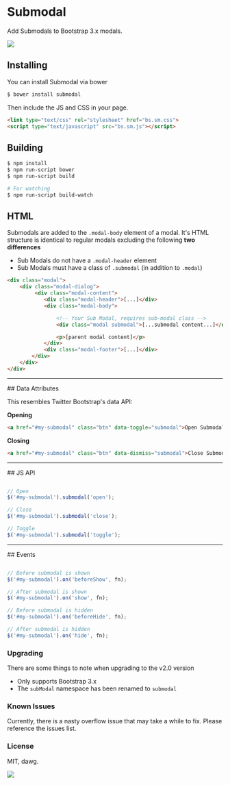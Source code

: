 Submodal
==================

Add Submodals to Bootstrap 3.x modals.

<img src="http://i.imgur.com/Jr9RRqq.png">

## Installing
You can install Submodal via bower
```bash
$ bower install submodal
```
Then include the JS and CSS in your page.
```html
<link type="text/css" rel="stylesheet" href="bs.sm.css">
<script type="text/javascript" src="bs.sm.js"></script>
```

## Building
```bash
$ npm install
$ npm run-script bower
$ npm run-script build

# For watching
$ npm run-script build-watch
```


## HTML

Submodals are added to the `.modal-body` element of a modal. It's HTML structure is identical to regular modals excluding the following **two differences**

* Sub Modals do not have a `.modal-header` element
* Sub Modals must have a class of `.submodal` (in addition to `.modal`)

```html
<div class="modal">
    <div class="modal-dialog">
         <div class="modal-content">
            <div class="modal-header">[...]</div>
            <div class="modal-body">

                <!-- Your Sub Modal, requires sub-modal class -->
                <div class="modal submodal">[...submodal content...]</div>

                <p>[parent modal content]</p>
            </div>
            <div class="modal-footer">[...]</div>
        </div>
    </div>
</div>
```
<hr />
## Data Attributes

This resembles Twitter Bootstrap's data API:

**Opening**
```html
<a href="#my-submodal" class="btn" data-toggle="submodal">Open Submodal</a>
```

**Closing**
```html
<a href="#my-submodal" class="btn" data-dismiss="submodal">Close Submodal</a>
```
<hr />
## JS API

```javascript

// Open
$('#my-submodal').submodal('open');

// Close
$('#my-submodal').submodal('close');

// Toggle
$('#my-submodal').submodal('toggle');
```
<hr />
## Events

```javascript

// Before submodal is shown
$('#my-submodal').on('beforeShow', fn);

// After submodal is shown
$('#my-submodal').on('show', fn);

// Before submodal is hidden
$('#my-submodal').on('beforeHide', fn);

// After submodal is hidden
$('#my-submodal').on('hide', fn);
```

### Upgrading
There are some things to note when upgrading to the v2.0 version
* Only supports Bootstrap 3.x
* The `subModal` namespace has been renamed to `submodal`

### Known Issues
Currently, there is a nasty overflow issue that may take a while to fix. Please reference the issues list.

### License

MIT, dawg.

<a href="https://twitter.com/grantmnz/status/316438440348622848"><img src="http://i.imgur.com/9IhCklp.jpg"></a>
